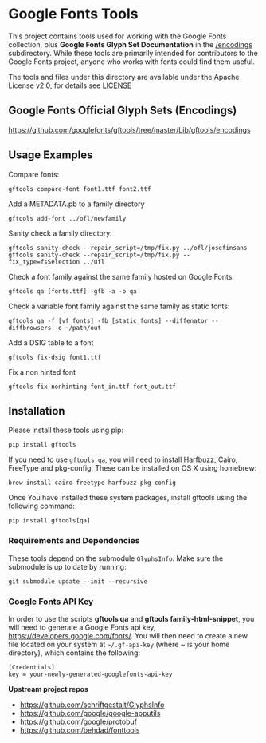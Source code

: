 # Google Fonts Tools

This project contains tools used for working with the Google Fonts collection, plus **Google Fonts Glyph Set Documentation** in the [/encodings](https://github.com/googlefonts/gftools/tree/master/Lib/gftools/encodings) subdirectory. While these tools are primarily intended for contributors to the Google Fonts project, anyone who works with fonts could find them useful.

The tools and files under this directory are available under the Apache License v2.0, for details see [LICENSE](LICENSE)

## Google Fonts Official Glyph Sets (Encodings)

<https://github.com/googlefonts/gftools/tree/master/Lib/gftools/encodings>

## Usage Examples

Compare fonts:

    gftools compare-font font1.ttf font2.ttf

Add a METADATA.pb to a family directory

    gftools add-font ../ofl/newfamily

Sanity check a family directory:

    gftools sanity-check --repair_script=/tmp/fix.py ../ofl/josefinsans
    gftools sanity-check --repair_script=/tmp/fix.py --fix_type=fsSelection ../ufl

Check a font family against the same family hosted on Google Fonts:

    gftools qa [fonts.ttf] -gfb -a -o qa

Check a variable font family against the same family as static fonts:

    gftools qa -f [vf_fonts] -fb [static_fonts] --diffenator --diffbrowsers -o ~/path/out

Add a DSIG table to a font

    gftools fix-dsig font1.ttf

Fix a non hinted font

    gftools fix-nonhinting font_in.ttf font_out.ttf

## Installation

Please install these tools using pip:

    pip install gftools

If you need to use `gftools qa`, you will need to install Harfbuzz, Cairo, FreeType and pkg-config. These can be installed on OS X using homebrew:

    brew install cairo freetype harfbuzz pkg-config

Once You have installed these system packages, install gftools using the following command:

    pip install gftools[qa]


### Requirements and Dependencies

These tools depend on the submodule `GlyphsInfo`.
Make sure the submodule is up to date by running:

    git submodule update --init --recursive


### Google Fonts API Key

In order to use the scripts **gftools qa** and **gftools family-html-snippet**, you will need to generate a Google Fonts api key, https://developers.google.com/fonts/. You will then need to create a new file located on your system at `~/.gf-api-key` (where ~ is your home directory), which contains the following:

```
[Credentials]
key = your-newly-generated-googlefonts-api-key

```

**Upstream project repos**

* https://github.com/schriftgestalt/GlyphsInfo
* https://github.com/google/google-apputils
* https://github.com/google/protobuf
* https://github.com/behdad/fonttools

